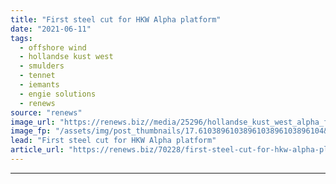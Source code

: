 ```yaml
---
title: "First steel cut for HKW Alpha platform"
date: "2021-06-11"
tags: 
  - offshore wind
  - hollandse kust west
  - smulders
  - tennet
  - iemants
  - engie solutions
  - renews
source: "renews"
image_url: "https://renews.biz//media/25296/hollandse_kust_west_alpha_first_steel_cut_credit_smulders.jpeg?mode=crop&width=770&heightratio=0.6103896103896103896103896104&slimmage=true"
image_fp: "/assets/img/post_thumbnails/17.6103896103896103896103896104&slimmage=true"
lead: "First steel cut for HKW Alpha platform"
article_url: "https://renews.biz/70228/first-steel-cut-for-hkw-alpha-platform/"
---
```


---
